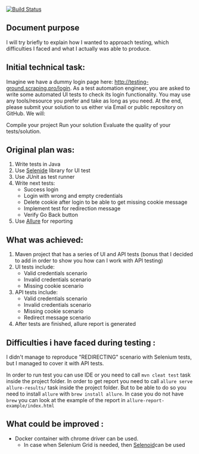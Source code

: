 [![Build Status](https://travis-ci.org/ggerashchenko/WebScraperTask.svg?branch=master)](https://travis-ci.org/ggerashchenko/WebScraperTask)
##  Document purpose
I will try briefly to explain how I wanted to approach testing, which difficulties I faced and what I actually was able to produce.

## Initial technical task:
Imagine we have a dummy login page here: http://testing-ground.scraping.pro/login. As a test automation engineer,
you are asked to write some automated UI tests to check its login functionality.
You may use any tools/resource you prefer and take as long as you need. At the end, please submit your solution to us either via Email or public repository on GitHub. We will:

Compile your project
Run your solution
Evaluate the quality of your tests/solution.

## Original plan was:
1. Write tests in Java
2. Use [Selenide](http://selenide.org/) library for UI test
3. Use JUnit as test runner
4. Write next tests:
    * Success login
    * Login with wrong and empty credentials
    * Delete cookie after login to be able to get missing cookie message
    * Implement test for redirection message
    * Verify Go Back button
5. Use [Allure](http://allure.qatools.ru/) for reporting
 
## What was achieved:
1. Maven project that has a series of UI and API tests (bonus that I decided to add in order to show you how can I work with API testing)
2. UI tests include: 
    - Valid credentials scenario
    - Invalid credentials scenario
    - Missing cookie scenario
3. API tests include: 
    - Valid credentials scenario
    - Invalid credentials scenario
    - Missing cookie scenario
    - Redirect message scenario
4. After tests are finished, allure report is generated

## Difficulties i have faced during testing : 
I didn't manage to reproduce "REDIRECTING" scenario with Selenium tests, but I managed to cover it with API tests. 

In order to run test you can use IDE or you need to call `mvn cleat test` task inside the project folder.
In order to get report you need to call `allure serve allure-results/` task inside the project folder. But to be able to do so
you need to install `allure` with `brew install allure`. In case you do not have `brew` you can look at the example
of the report in `allure-report-example/index.html`

## What could be improved : 
- Docker container with chrome driver can be used.
    - In case when Selenium Grid is needed, then [Selenoid](https://github.com/aerokube/selenoid)can be used
